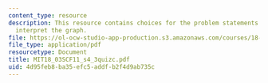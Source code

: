 ```yaml
---
content_type: resource
description: This resource contains choices for the problem statements related to
  interpret the graph.
file: https://ol-ocw-studio-app-production.s3.amazonaws.com/courses/18-03sc-differential-equations-fall-2011/4d95feb8ba35efc5addfb2f4d9ab735c_MIT18_03SCF11_s4_3quizc.pdf
file_type: application/pdf
resourcetype: Document
title: MIT18_03SCF11_s4_3quizc.pdf
uid: 4d95feb8-ba35-efc5-addf-b2f4d9ab735c
---
```

